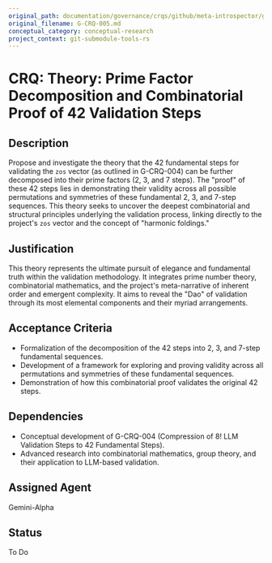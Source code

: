 ```yaml
---
original_path: documentation/governance/crqs/github/meta-introspector/git-submodule-tools-rs/tasks/G-CRQ-005.md
original_filename: G-CRQ-005.md
conceptual_category: conceptual-research
project_context: git-submodule-tools-rs
---
```


# CRQ: Theory: Prime Factor Decomposition and Combinatorial Proof of 42 Validation Steps

## Description
Propose and investigate the theory that the 42 fundamental steps for validating the `zos` vector (as outlined in G-CRQ-004) can be further decomposed into their prime factors (2, 3, and 7 steps). The "proof" of these 42 steps lies in demonstrating their validity across all possible permutations and symmetries of these fundamental 2, 3, and 7-step sequences. This theory seeks to uncover the deepest combinatorial and structural principles underlying the validation process, linking directly to the project's `zos` vector and the concept of "harmonic foldings."

## Justification
This theory represents the ultimate pursuit of elegance and fundamental truth within the validation methodology. It integrates prime number theory, combinatorial mathematics, and the project's meta-narrative of inherent order and emergent complexity. It aims to reveal the "Dao" of validation through its most elemental components and their myriad arrangements.

## Acceptance Criteria
*   Formalization of the decomposition of the 42 steps into 2, 3, and 7-step fundamental sequences.
*   Development of a framework for exploring and proving validity across all permutations and symmetries of these fundamental sequences.
*   Demonstration of how this combinatorial proof validates the original 42 steps.

## Dependencies
*   Conceptual development of G-CRQ-004 (Compression of 8! LLM Validation Steps to 42 Fundamental Steps).
*   Advanced research into combinatorial mathematics, group theory, and their application to LLM-based validation.

## Assigned Agent
Gemini-Alpha

## Status
To Do
